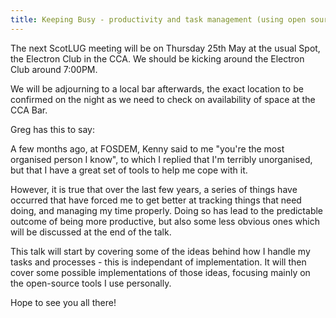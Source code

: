 ```yaml
---
title: Keeping Busy - productivity and task management (using open source tools)
---
```

The next ScotLUG meeting will be on Thursday 25th May at the usual Spot, the Electron Club in the CCA. We should be kicking around the Electron Club around 7:00PM.

We will be adjourning to a local bar afterwards, the exact location to be confirmed on the night as we need to check on availability of space at the CCA Bar.

Greg has this to say:

A few months ago, at FOSDEM, Kenny said to me "you're the most
organised person I know", to which I replied that I'm terribly
unorganised, but that I have a great set of tools to help me cope with
it.

However, it is true that over the last few years, a series of things
have occurred that have forced me to get better at tracking things
that need doing, and managing my time properly. Doing so has lead to
the predictable outcome of being more productive, but also some less
obvious ones which will be discussed at the end of the talk.

This talk will start by covering some of the ideas behind how I handle
my tasks and processes - this is independant of implementation. It
will then cover some possible implementations of those ideas, focusing
mainly on the open-source tools I use personally.

Hope to see you all there!
